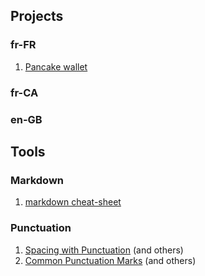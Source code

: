 ## Projects
### fr-FR
1. [Pancake wallet](https://github.com/MATsxm/Misc-L10N/tree/main/pancakeswap/pancake-frontend/public/locales)

### fr-CA

### en-GB

## Tools
### Markdown
1. [markdown cheat-sheet](https://www.markdownguide.org/cheat-sheet/)

### Punctuation

1. [Spacing with Punctuation](https://www.grammarbook.com/punctuation/spacing.asp) (and others)
2. [Common Punctuation Marks](https://www.learnenglish.de/punctuation/punctuationtext.html) (and others)
